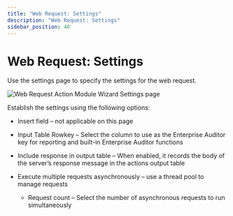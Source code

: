 ```yaml
---
title: "Web Request: Settings"
description: "Web Request: Settings"
sidebar_position: 40
---
```


# Web Request: Settings

Use the settings page to specify the settings for the web request.

![Web Request Action Module Wizard Settings page](/images/accessanalyzer/11.6/admin/action/webrequest/settings.webp)

Establish the settings using the following options:

- Insert field – not applicable on this page
- Input Table Rowkey – Select the column to use as the Enterprise Auditor key for reporting and
  built-in Enterprise Auditor functions
- Include response in output table – When enabled, it records the body of the server’s response
  message in the actions output table
- Execute multiple requests asynchronously – use a thread pool to manage requests

    - Request count – Select the number of asynchronous requests to run simultaneously

